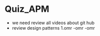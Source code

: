 # Quiz_APM
 - we need review all videos about git hub 
- review design patterns 
1.omr 
 -omr
  -omr 

